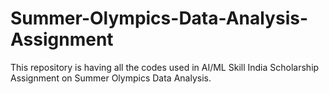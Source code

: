 # Summer-Olympics-Data-Analysis-Assignment
This repository is having all the codes used in AI/ML Skill India Scholarship Assignment on Summer Olympics Data Analysis.
